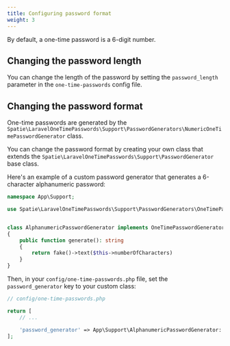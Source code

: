 ```yaml
---
title: Configuring password format
weight: 3
---
```


By default, a one-time password is a 6-digit number. 

## Changing the password length

You can change the length of the password by setting the `password_length` parameter in the `one-time-passwords` config file.

## Changing the password format

One-time passwords are generated by the  `Spatie\LaravelOneTimePasswords\Support\PasswordGenerators\NumericOneTimePasswordGenerator` class.

You can change the password format by creating your own class that extends the `Spatie\LaravelOneTimePasswords\Support\PasswordGenerator` base class.

Here's an example of a custom password generator that generates a 6-character alphanumeric password:

```php
namespace App\Support;

use Spatie\LaravelOneTimePasswords\Support\PasswordGenerators\OneTimePasswordGenerator;


class AlphanumericPasswordGenerator implements OneTimePasswordGenerator
{
    public function generate(): string
    {
        return fake()->text($this->numberOfCharacters)
    }
}
```

Then, in your `config/one-time-passwords.php` file, set the `password_generator` key to your custom class:

```php
// config/one-time-passwords.php

return [
    // ...

    'password_generator' => App\Support\AlphanumericPasswordGenerator::class,
];
```

